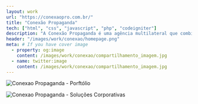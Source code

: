 ```yaml
---
layout: work
url: "https://conexaopro.com.br/"
title: "Conexão Propaganda"
tech: ["html", "css", "javascript", "php", "codeigniter"]
description: "A Conexão Propaganda é uma agência multilateral que combina diferentes técnicas de comunicação com soluções inovadoras."
header: "/images/work/conexao/homepage.png"
meta: # If you have cover image
  - property: og:image
    content: /images/work/conexao/compartilhamento_imagem.jpg
  - name: twitter:image
    content: /images/work/conexao/compartilhamento_imagem.jpg
---
```


![Conexao Propaganda - Porftólio](/images/work/conexao/portfolio.png)

![Conexao Propaganda - Soluções Corporativas](https://conexaopro.com.br/site/assets/frontend/imagens/empresa.jpg)
